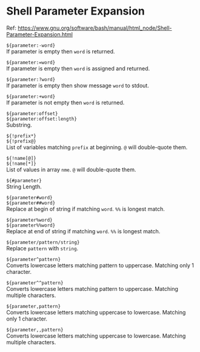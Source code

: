 # Shell Parameter Expansion

Ref: https://www.gnu.org/software/bash/manual/html_node/Shell-Parameter-Expansion.html

`${parameter:-word}`  
If parameter is empty then `word` is returned.

`${parameter:=word}`  
If parameter is empty then `word` is assigned and returned.

`${parameter:?word}`  
If parameter is empty then show message `word` to stdout.

`${parameter:+word}`  
If parameter is not empty then `word` is returned.

`${parameter:offset}`  
`${parameter:offset:length}`  
Substring.

`${!prefix*}`  
`${!prefix@}`  
List of variables matching `prefix` at beginning. `@` will double-quote them.

`${!name[@]}`  
`${!name[*]}`  
List of values in array `nme`. `@` will double-quote them.

`${#parameter}`  
String Length.

`${parameter#word}`  
`${parameter##word}`  
Replace at begin of string if matching `word`. `%%` is longest match.

`${parameter%word}`  
`${parameter%%word}`  
Replace at end of string if matching `word`. `%%` is longest match.

`${parameter/pattern/string}`  
Replace `pattern` with `string`.

`${parameter^pattern}`  
Converts lowercase letters matching pattern to uppercase. Matching only 1 character.

`${parameter^^pattern}`  
Converts lowercase letters matching pattern to uppercase. Matching multiple characters.

`${parameter,pattern}`  
Converts lowercase letters matching uppercase to lowercase. Matching only 1 character.

`${parameter,,pattern}`  
Converts lowercase letters matching uppercase to lowercase. Matching multiple characters.
